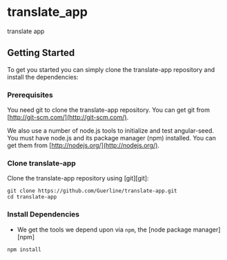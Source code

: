 # translate_app
translate app

## Getting Started

To get you started you can simply clone the translate-app repository and install the dependencies:

### Prerequisites

You need git to clone the translate-app repository. You can get git from
[http://git-scm.com/](http://git-scm.com/).

We also use a number of node.js tools to initialize and test angular-seed. You must have node.js and
its package manager (npm) installed.  You can get them from [http://nodejs.org/](http://nodejs.org/).

### Clone translate-app

Clone the translate-app repository using [git][git]:

```
git clone https://github.com/Guerline/translate-app.git
cd translate-app
```

### Install Dependencies


* We get the tools we depend upon via `npm`, the [node package manager][npm]

```
npm install
```
